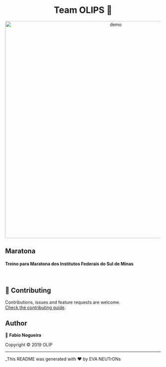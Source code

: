 <h1 align="center">Team OLIPS 👋</h1>


<p align="center">
  <img width="700" align="center" src="./evaneutrons.jpeg" alt="demo"/>
</p>

##  Maratona
<h4>Treino para Maratona dos Institutos Federais do Sul de Minas</h4><br>

## 🤝 Contributing

Contributions, issues and feature requests are welcome.<br />
[Check the contributing guide](./CONTRIBUTING.md).<br />

## Author

👤 **Fabio Nogueira**



Copyright © 2019 OLIP<br />


---

_This README was generated with ❤️ by EVA NEUTrONs
